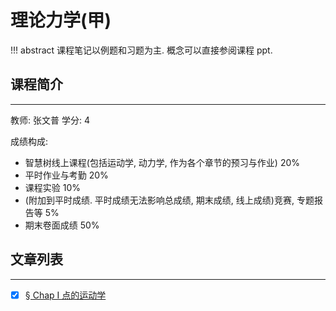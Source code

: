 
# 理论力学(甲)

!!! abstract
	课程笔记以例题和习题为主. 概念可以直接参阅课程 ppt.

## 课程简介
---
教师: 张文普 学分: $4$

成绩构成:

- 智慧树线上课程(包括运动学, 动力学, 作为各个章节的预习与作业) $20\%$
- 平时作业与考勤 $20\%$
- 课程实验 $10\%$
- (附加到平时成绩. 平时成绩无法影响总成绩, 期末成绩, 线上成绩)竞赛, 专题报告等 $5\%$
- 期末卷面成绩 $50\%$

## 文章列表

---

- [x] [§ Chap I      点的运动学](pointmove.md)